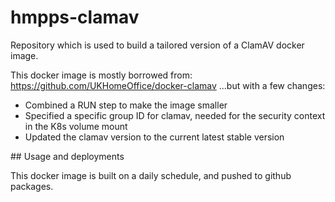 # hmpps-clamav

Repository which is used to build a tailored version of a ClamAV docker image.

This docker image is mostly borrowed from: <https://github.com/UKHomeOffice/docker-clamav> ...but with a few changes:

- Combined a RUN step to make the image smaller
- Specified a specific group ID for clamav, needed for the security context in the K8s volume mount
- Updated the clamav version to the current latest stable version

## Usage and deployments

This docker image is built on a daily schedule, and pushed to github packages.
